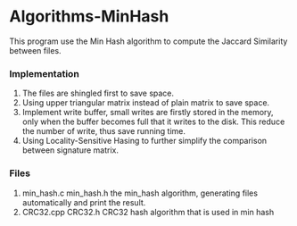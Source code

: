 # Algorithms-MinHash
This program use the Min Hash algorithm to compute the Jaccard Similarity between files.

### Implementation
1. The files are shingled first to save space.
2. Using upper triangular matrix instead of plain matrix to save space.
3. Implement write buffer, small writes are firstly stored in the memory, only when the buffer becomes full that it writes to the disk. This reduce the number of write, thus save running time.
4. Using Locality-Sensitive Hasing to further simplify the comparison between signature matrix.

### Files
1. min_hash.c min_hash.h		the min_hash algorithm, generating files automatically and print the result.
2. CRC32.cpp CRC32.h CRC32 hash algorithm that is used in min hash
